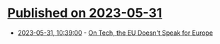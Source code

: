 # [Published on 2023-05-31](index.md)

* [2023-05-31, 10:39:00](https://soylentnews.org/politics/article.pl?sid=23/05/30/1732228&from=rss) - [On Tech, the EU Doesn't Speak for Europe](https://soylentnews.org/politics/article.pl?sid=23/05/30/1732228&from=rss)
